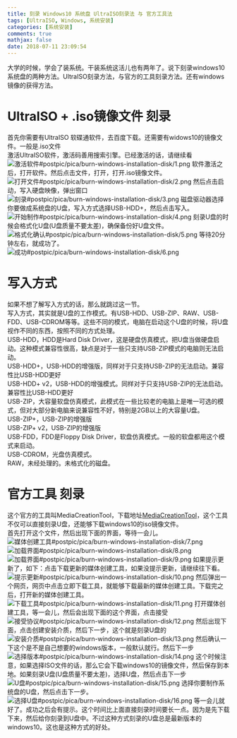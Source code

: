 ```yaml
---
title: 刻录 Windows10 系统盘 UltraISO刻录法 与 官方工具法
tags: [UltraISO, Windows, 系统安装]
categories: [系统安装]
comments: true
mathjax: false
date: 2018-07-11 23:09:54
---
```

大学的时候，学会了装系统。干装系统这活儿也有两年了。说下刻录windows10系统盘的两种方法。UltraISO刻录方法，与官方的工具刻录方法。还有windows镜像的获得方法。  

<!-- more -->

# UltraISO + .iso镜像文件 刻录
首先你需要有UltraISO 软碟通软件，去百度下载。还需要有widows10的镜像文件。一般是.iso文件  
激活UltraISO软件，激活码善用搜索引擎。已经激活的话，请继续看  
![激活软件#postpic/pica/burn-windows-installation-disk/1.png]()
软件激活之后，打开软件。然后点击文件，打开，打开.iso镜像文件。  
![打开文件#postpic/pica/burn-windows-installation-disk/2.png]()
然后点击启动，写入硬盘映像，弹出窗口  
![刻录#postpic/pica/burn-windows-installation-disk/3.png]()
磁盘驱动器选择你要做成系统盘的U盘，写入方式选择USB-HDD+，然后点击写入。  
![开始制作#postpic/pica/burn-windows-installation-disk/4.png]()
刻录U盘的时候会格式化U盘(U盘质量不要太差)，确保备份好U盘文件。  
![格式化确认#postpic/pica/burn-windows-installation-disk/5.png]()
等待20分钟左右，就成功了。  
![成功#postpic/pica/burn-windows-installation-disk/6.png]()

# 写入方式
如果不想了解写入方式的话，那么就跳过这一节。  
写入方式，其实就是U盘的工作模式。有USB-HDD、USB-ZIP、RAW、USB-FDD、USB-CDROM等等。这些不同的模式，电脑在启动这个U盘的时候，将U盘视作不同的东西，按照不同的方式处理。  
USB-HDD，HDD是Hard Disk Driver，这是硬盘仿真模式，把U盘当做硬盘启动。这种模式兼容性很高，缺点是对于一些只支持USB-ZIP模式的电脑则无法启动。  
USB-HDD+，USB-HDD的增强版，同样对于只支持USB-ZIP的无法启动。兼容性比USB-HDD更好  
USB-HDD+ v2，USB-HDD的增强模式。同样对于只支持USB-ZIP的无法启动。兼容性比USB-HDD更好  
USB-ZIP，大容量软盘仿真模式，此模式在一些比较老的电脑上是唯一可选的模式，但对大部分新电脑来说兼容性不好，特别是2GB以上的大容量U盘。  
USB-ZIP+，USB-ZIP的增强版  
USB-ZIP+ v2，USB-ZIP的增强版  
USB-FDD，FDD是Floppy Disk Driver，软盘仿真模式。一般的软盘都用这个模式来启动。  
USB-CDROM，光盘仿真模式。  
RAW，未经处理的。未格式化的磁盘。  

# 官方工具 刻录
这个官方的工具叫MediaCreationTool，下载地址[MediaCreationTool](https://go.microsoft.com/fwlink/?LinkId=691209)，这个工具不仅可以直接刻录U盘，还能够下载windows10的iso镜像文件。  
首先打开这个文件，然后出现下面的界面，等待一会儿。  
![媒体创建工具#postpic/pica/burn-windows-installation-disk/7.png]()
![加载界面#postpic/pica/burn-windows-installation-disk/8.png]()
![加载界面#postpic/pica/burn-windows-installation-disk/9.png]()
如果提示更新了，如下：点击下载更新的媒体创建工具，如果没提示更新，请继续往下看。  
![提示更新#postpic/pica/burn-windows-installation-disk/10.png]()
然后弹出一个网页，网页中点击立即下载工具，就能够下载最新的媒体创建工具。下载完之后，打开新的媒体创建工具。  
![下载工具#postpic/pica/burn-windows-installation-disk/11.png]()
打开媒体创建工具，等一会儿，然后会出现下面的这个界面，点击接受  
![接受协议#postpic/pica/burn-windows-installation-disk/12.png]()
然后出现下面，点击创建安装介质，然后下一步，这个就是刻录U盘的  
![安装介质#postpic/pica/burn-windows-installation-disk/13.png]()
然后确认一下这个是不是自己想要的windows版本，一般默认就行。然后下一步  
![选择版本#postpic/pica/burn-windows-installation-disk/14.png]()
这个时候注意，如果选择ISO文件的话，那么它会下载windows10的镜像文件，然后保存到本地。如果刻录U盘(U盘质量不要太差)，选择U盘，然后点击下一步  
![U盘#postpic/pica/burn-windows-installation-disk/15.png]()
选择你要制作系统盘的U盘，然后点击下一步。  
![选择U盘#postpic/pica/burn-windows-installation-disk/16.png]()
等一会儿就好了。成功之后会有提示。这个时间比上面直接刻录时间要长一点。因为是先下载下来，然后给你刻录到U盘中。不过这种方式刻录的U盘总是最新版本的windows10。这也是这种方式的好处。  